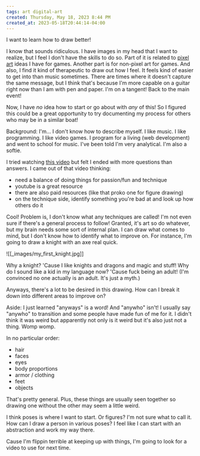 ```yaml
---
tags: art digital-art
created: Thursday, May 18, 2023 8:44 PM
created_at: 2023-05-18T20:44:14-04:00
---
```

I want to learn how to draw better!

I know that sounds ridiculous. I have images in my head that I want to realize, but I feel I don't have the skills to do so. Part of it is related to [pixel art](Art/Pixel%20Art/index.md) ideas I have for games. Another part is for non-pixel art for games. And also, I find it kind of therapeutic to draw out how I feel. It feels kind of easier to get into than music sometimes. There are times where it doesn't capture the same message, but I think that's because I'm more capable on a guitar right now than I am with pen and paper. I'm on a tangent! Back to the main event!

Now, I have _no_ idea how to start or go about with _any_ of this! So I figured this could be a great opportunity to try documenting my process for others who may be in a similar boat!

Background: I'm... I don't know how to describe myself. I like music. I like programming. I like video games. I program for a living (web development) and went to school for music. I've been told I'm very analytical. I'm also a softie.

I tried watching [this video](https://www.youtube.com/watch?v=0RmGV5wALG0) but felt I ended with more questions than answers. I came out of that video thinking:
- need a balance of doing things for passion/fun and technique
- youtube is a great resource
- there are also paid resources (like that proko one for figure drawing)
- on the technique side, identify something you're bad at and look up how others do it

Cool! Problem is, I don't know what any techniques are called! I'm not even sure if there's a general process to follow! Granted, it's art so do whatever, but my brain needs some sort of internal plan. I can draw what comes to mind, but I don't know how to identify what to improve on. For instance, I'm going to draw a knight with an axe real quick.

![[_images/my_first_knight.jpg]]

Why a knight? 'Cause I like knights and dragons and magic and stuff! Why do I sound like a kid in my language now? 'Cause fuck being an adult! (I'm convinced no one actually is an adult. It's just a myth.)

Anyways, there's a lot to be desired in this drawing. How can I break it down into different areas to improve on?

Aside: I just learned "anyways" is a word! And "anywho" isn't! I usually say "anywho" to transition and some people have made fun of me for it. I didn't think it was weird but apparently not only is it weird but it's also just not a thing. Womp womp.

In no particular order:
- hair
- faces
- eyes
- body proportions
- armor / clothing
- feet
- objects

That's pretty general. Plus, these things are usually seen together so drawing one without the other may seem a little weird.

I think poses is where I want to start. Or figures? I'm not sure what to call it. How can I draw a person in various poses? I feel like I can start with an abstraction and work my way there.

Cause I'm flippin terrible at keeping up with things, I'm going to look for a video to use for next time.